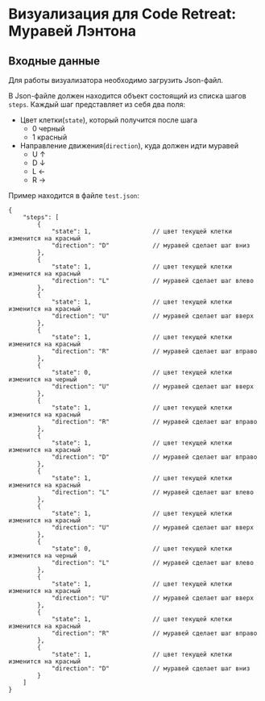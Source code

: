 # Визуализация для Code Retreat: Муравей Лэнтона

## Входные данные

Для работы визуализатора необходимо загрузить Json-файл.

В Json-файле должен находится объект состоящий из списка шагов `steps`. 
Каждый шаг представляет из себя два поля:
- Цвет клетки(`state`), который получится после шага
  - 0 черный
  - 1 красный
- Направление движения(`direction`), куда должен идти муравей
  - U ↑
  - D ↓
  - L ←
  - R →


Пример находится в файле `test.json`: 

```
{
    "steps": [
        {
            "state": 1,                 // цвет текущей клетки изменится на красный
            "direction": "D"            // муравей сделает шаг вниз 
        },
        {
            "state": 1,                 // цвет текущей клетки изменится на красный
            "direction": "L"            // муравей сделает шаг влево
        },
        {
            "state": 1,                 // цвет текущей клетки изменится на красный
            "direction": "U"            // муравей сделает шаг вверх
        },
        {
            "state": 1,                 // цвет текущей клетки изменится на красный
            "direction": "R"            // муравей сделает шаг вправо
        },
        {
            "state": 0,                 // цвет текущей клетки изменится на черный
            "direction": "U"            // муравей сделает шаг вверх
        },
        {
            "state": 1,                 // цвет текущей клетки изменится на красный
            "direction": "R"            // муравей сделает шаг вправо
        },
        {
            "state": 1,                 // цвет текущей клетки изменится на красный
            "direction": "D"            // муравей сделает шаг вправо
        },
        {
            "state": 1,                 // цвет текущей клетки изменится на красный
            "direction": "L"            // муравей сделает шаг влево
        },
        {
            "state": 1,                 // цвет текущей клетки изменится на красный
            "direction": "U"            // муравей сделает шаг вверх
        },
        {
            "state": 0,                 // цвет текущей клетки изменится на черный
            "direction": "L"            // муравей сделает шаг влево
        },
        {
            "state": 1,                 // цвет текущей клетки изменится на красный
            "direction": "U"            // муравей сделает шаг вверх
        },
        {
            "state": 1,                 // цвет текущей клетки изменится на красный
            "direction": "R"            // муравей сделает шаг вправо
        },
        {
            "state": 1,                 // цвет текущей клетки изменится на красный
            "direction": "D"            // муравей сделает шаг вниз
        }
    ]
}
```